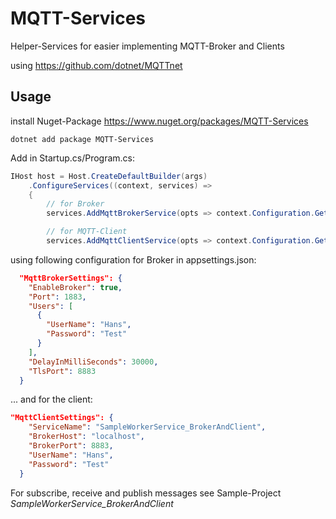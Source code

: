 # MQTT-Services
Helper-Services for easier implementing MQTT-Broker and Clients 

using https://github.com/dotnet/MQTTnet

## Usage

install Nuget-Package https://www.nuget.org/packages/MQTT-Services

```
dotnet add package MQTT-Services
```

Add in Startup.cs/Program.cs:

```csharp
IHost host = Host.CreateDefaultBuilder(args)
    .ConfigureServices((context, services) =>
    {
        // for Broker
        services.AddMqttBrokerService(opts => context.Configuration.GetSection(nameof(MqttBrokerSettings)).Bind(opts));

        // for MQTT-Client
        services.AddMqttClientService(opts => context.Configuration.GetSection(nameof(MqttClientSettings)).Bind(opts));
```

using following configuration for Broker in appsettings.json:
```json
  "MqttBrokerSettings": {
    "EnableBroker": true,
    "Port": 1883,
    "Users": [
      {
        "UserName": "Hans",
        "Password": "Test"
      }
    ],
    "DelayInMilliSeconds": 30000,
    "TlsPort": 8883
  }
```

... and for the client:
```json
"MqttClientSettings": {
    "ServiceName": "SampleWorkerService_BrokerAndClient",
    "BrokerHost": "localhost",
    "BrokerPort": 8883,
    "UserName": "Hans",
    "Password": "Test"
  }
```


For subscribe, receive and publish messages see Sample-Project *SampleWorkerService_BrokerAndClient*


